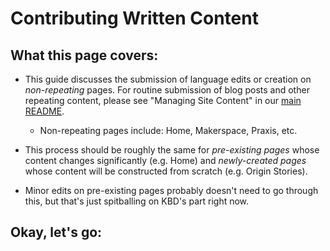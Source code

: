 # Contributing Written Content

## What this page covers:

* This guide discusses the submission of language edits or creation on *non-repeating* pages. For routine submission of blog posts and other repeating content, please see "Managing Site Content" in our [main README](https://github.com/scholarslab/scholarslab.org/blob/master/README.md).
	* Non-repeating pages include: Home, Makerspace, Praxis, etc.

* This process should be roughly the same for *pre-existing pages* whose content changes significantly (e.g. Home) and *newly-created pages* whose content will be constructed from scratch (e.g. Origin Stories).

* Minor edits on pre-existing pages probably doesn't need to go through this, but that's just spitballing on KBD's part right now.


## Okay, let's go:
